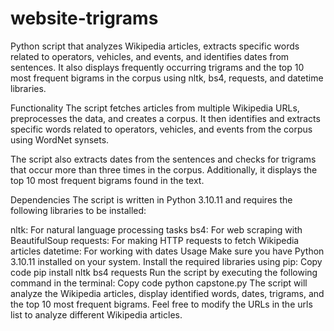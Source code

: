 # website-trigrams
Python script that analyzes Wikipedia articles, extracts specific words related to operators, vehicles, and events, and identifies dates from sentences. It also displays frequently occurring trigrams and the top 10 most frequent bigrams in the corpus using nltk, bs4, requests, and datetime libraries.

Functionality
The script fetches articles from multiple Wikipedia URLs, preprocesses the data, and creates a corpus. It then identifies and extracts specific words related to operators, vehicles, and events from the corpus using WordNet synsets.

The script also extracts dates from the sentences and checks for trigrams that occur more than three times in the corpus. Additionally, it displays the top 10 most frequent bigrams found in the text.

Dependencies
The script is written in Python 3.10.11 and requires the following libraries to be installed:

nltk: For natural language processing tasks
bs4: For web scraping with BeautifulSoup
requests: For making HTTP requests to fetch Wikipedia articles
datetime: For working with dates
Usage
Make sure you have Python 3.10.11 installed on your system.
Install the required libraries using pip:
Copy code
pip install nltk bs4 requests
Run the script by executing the following command in the terminal:
Copy code
python capstone.py
The script will analyze the Wikipedia articles, display identified words, dates, trigrams, and the top 10 most frequent bigrams.
Feel free to modify the URLs in the urls list to analyze different Wikipedia articles.




